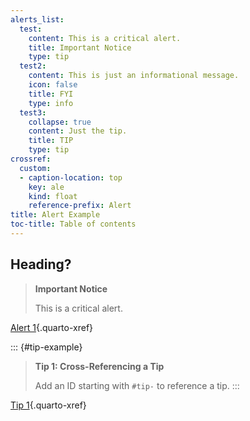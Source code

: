 ```yaml
---
alerts_list:
  test:
    content: This is a critical alert.
    title: Important Notice
    type: tip
  test2:
    content: This is just an informational message.
    icon: false
    title: FYI
    type: info
  test3:
    collapse: true
    content: Just the tip.
    title: TIP
    type: tip
crossref:
  custom:
  - caption-location: top
    key: ale
    kind: float
    reference-prefix: Alert
title: Alert Example
toc-title: Table of contents
---
```


## Heading?

<div>

> **Important Notice**
>
> This is a critical alert.

</div>

[Alert 1](#ale-x){.quarto-xref}

::: {#tip-example}
> **Tip 1: Cross-Referencing a Tip**
>
> Add an ID starting with `#tip-` to reference a tip.
:::

[Tip 1](#tip-example){.quarto-xref}

